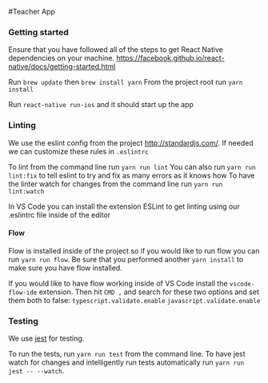 #Teacher App

### Getting started
Ensure that you have followed all of the steps to get React Native dependencies on your machine.
https://facebook.github.io/react-native/docs/getting-started.html

Run `brew update` then `brew install yarn`
From the project root run `yarn install`

Run `react-native run-ios` and it should start up the app

### Linting
We use the eslint config from the project http://standardjs.com/.
If needed we can customize these rules in `.eslintrc`

To lint from the command line run `yarn run lint`
You can also run `yarn run lint:fix` to tell eslint to try and fix as many errors as it knows how
To have the linter watch for changes from the command line run `yarn run lint:watch`

In VS Code you can install the extension ESLint to get linting using our .eslintrc file inside of the editor

#### Flow

Flow is installed inside of the project so if you would like to run flow you can run
`yarn run flow`. Be sure that you performed another `yarn install` to make sure you have flow installed.

If you would like to have flow working inside of VS Code install the `vscode-flow-ide` extension.
Then hit `CMD ,` and search for these two options and set them both to false:
`typescript.validate.enable`
`javascript.validate.enable`

### Testing

We use [jest](https://facebook.github.io/jest/) for testing.

To run the tests, run `yarn run test` from the command line. To have jest watch
for changes and intelligently run tests automatically run `yarn run jest -- --watch`.
